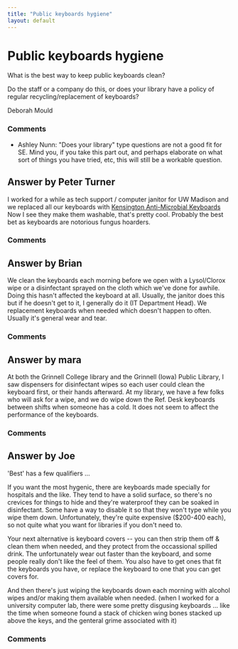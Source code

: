 ```yaml
---
title: "Public keyboards hygiene"
layout: default
---
```

Public keyboards hygiene
=====================
What is the best way to keep public keyboards clean?

Do the staff or a company do this, or does your library have a policy of
regular recycling/replacement of keyboards?

Deborah Mould

### Comments ###
* Ashley Nunn: "Does your library" type questions are not a good fit for SE. Mind you,
if you take this part out, and perhaps elaborate on what sort of things
you have tried, etc, this will still be a workable question.


Answer by Peter Turner
----------------
I worked for a while as tech support / computer janitor for UW Madison
and we replaced all our keyboards with [Kensington Anti-Microbial
Keyboards](http://www.kensington.com/kensington/us/us/p/1431/K64406US/antimicrobial-washable-keyboar.aspx)
Now I see they make them washable, that's pretty cool. Probably the best
bet as keyboards are notorious fungus hoarders.

### Comments ###

Answer by Brian
----------------
We clean the keyboards each morning before we open with a Lysol/Clorox
wipe or a disinfectant sprayed on the cloth which we've done for awhile.
Doing this hasn't affected the keyboard at all. Usually, the janitor
does this but if he doesn't get to it, I generally do it (IT Department
Head). We replacement keyboards when needed which doesn't happen to
often. Usually it's general wear and tear.

### Comments ###

Answer by mara
----------------
At both the Grinnell College library and the Grinnell (Iowa) Public
Library, I saw dispensers for disinfectant wipes so each user could
clean the keyboard first, or their hands afterward. At my library, we
have a few folks who will ask for a wipe, and we do wipe down the Ref.
Desk keyboards between shifts when someone has a cold. It does not seem
to affect the performance of the keyboards.

### Comments ###

Answer by Joe
----------------
'Best' has a few qualifiers ...

If you want the most hygenic, there are keyboards made specially for
hospitals and the like. They tend to have a solid surface, so there's no
crevices for things to hide and they're waterproof they can be soaked in
disinfectant. Some have a way to disable it so that they won't type
while you wipe them down. Unfortunately, they're quite expensive
(\$200-400 each), so not quite what you want for libraries if you don't
need to.

Your next alternative is keyboard covers -- you can then strip them off
& clean them when needed, and they protect from the occassional spilled
drink. The unfortunately wear out faster than the keyboard, and some
people really don't like the feel of them. You also have to get ones
that fit the keyboards you have, or replace the keyboard to one that you
can get covers for.

And then there's just wiping the keyboards down each morning with
alcohol wipes and/or making them available when needed. (when I worked
for a university computer lab, there were some pretty disgusing
keyboards ... like the time when someone found a stack of chicken wing
bones stacked up above the keys, and the genteral grime associated with
it)

### Comments ###

